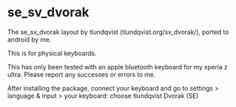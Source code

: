 se_sv_dvorak
============

The se_sv_dvorak layout by tlundqvist (tlundqvist.org/sv_dvorak/), ported to android by me.

This is for physical keyboards.

This has only been tested with an apple bluetooth keyboard for my xperia z ultra. Please report any successes or errors to me.

After installing the package, connect your keyboard and go to settings > language & input > your keyboard: choose tlundqvist Dvorak (SE)

